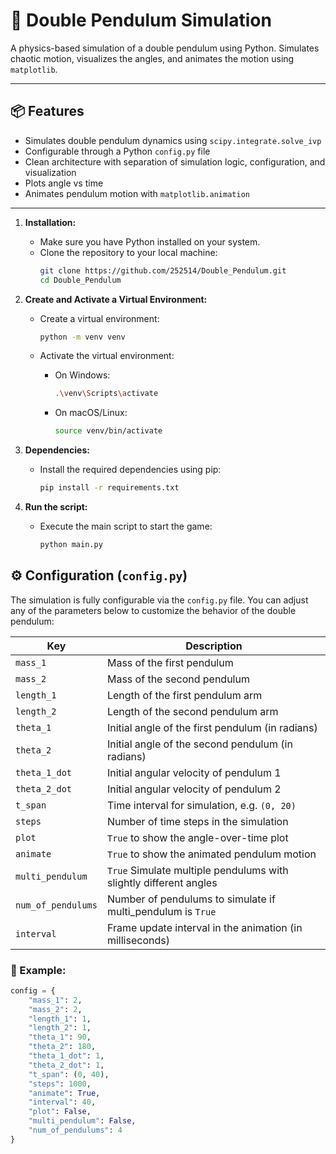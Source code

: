# 🎢 Double Pendulum Simulation

A physics-based simulation of a double pendulum using Python. Simulates chaotic motion, visualizes the angles, and animates the motion using `matplotlib`.

---

## 📦 Features

- Simulates double pendulum dynamics using `scipy.integrate.solve_ivp`
- Configurable through a Python `config.py` file
- Clean architecture with separation of simulation logic, configuration, and visualization
- Plots angle vs time
- Animates pendulum motion with `matplotlib.animation`

---


1. **Installation:**
   - Make sure you have Python installed on your system.
   - Clone the repository to your local machine:
     ```bash
     git clone https://github.com/252514/Double_Pendulum.git
     cd Double_Pendulum
     ```

2. **Create and Activate a Virtual Environment:**
   - Create a virtual environment:
     ```bash
     python -m venv venv
     ```
   - Activate the virtual environment:
     - On Windows:
       
       ```bash
       .\venv\Scripts\activate
       ```
     - On macOS/Linux:
       
       ```bash
       source venv/bin/activate
       ```

3. **Dependencies:**
   - Install the required dependencies using pip:
     ```bash
     pip install -r requirements.txt
     ```

4. **Run the script:**
   - Execute the main script to start the game:
     ```bash
     python main.py
     ```

## ⚙️ Configuration (`config.py`)

The simulation is fully configurable via the `config.py` file. You can adjust any of the parameters below to customize the behavior of the double pendulum:

| Key             | Description                                      |
|------------------|--------------------------------------------------|
| `mass_1`         | Mass of the first pendulum                      |
| `mass_2`         | Mass of the second pendulum                     |
| `length_1`       | Length of the first pendulum arm                |
| `length_2`       | Length of the second pendulum arm               |
| `theta_1`        | Initial angle of the first pendulum (in radians)|
| `theta_2`        | Initial angle of the second pendulum (in radians)|
| `theta_1_dot`    | Initial angular velocity of pendulum 1          |
| `theta_2_dot`    | Initial angular velocity of pendulum 2          |
| `t_span`         | Time interval for simulation, e.g. `(0, 20)`    |
| `steps`          | Number of time steps in the simulation          |
| `plot`           | `True` to show the angle-over-time plot         |
| `animate`        | `True` to show the animated pendulum motion     |
| `multi_pendulum` | `True` Simulate multiple pendulums with slightly different angles     |
| `num_of_pendulums`| Number of pendulums to simulate if multi_pendulum is `True`|
| `interval`       | Frame update interval in the animation (in milliseconds)|

### 📌 Example:

```python
config = {
    "mass_1": 2,
    "mass_2": 2,
    "length_1": 1,
    "length_2": 1,
    "theta_1": 90,
    "theta_2": 180,
    "theta_1_dot": 1,
    "theta_2_dot": 1,
    "t_span": (0, 40),
    "steps": 1000,
    "animate": True,
    "interval": 40,
    "plot": False,
    "multi_pendulum": False,
    "num_of_pendulums": 4
}

